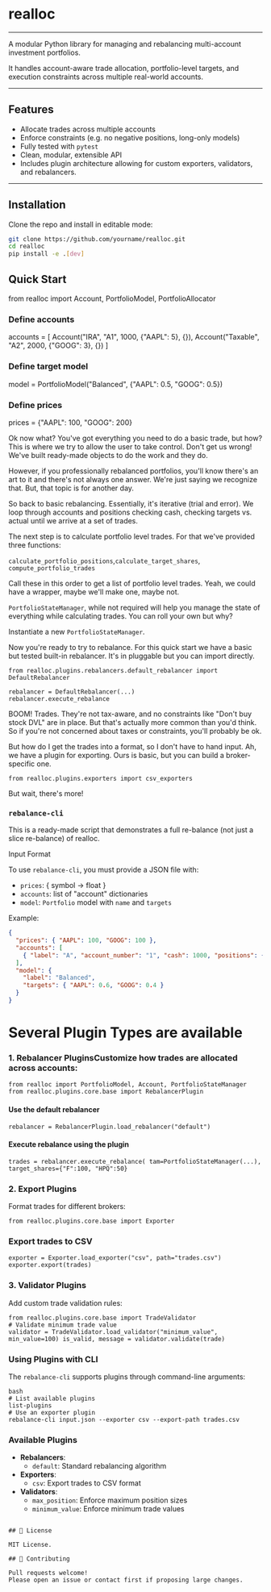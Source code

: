 # realloc

[//]: # ([![Build Status]&#40;https://github.com/rsgmon/realloc/actions/workflows/ci.yml/badge.svg&#41;]&#40;https://github.com/rsgmon/realloc/actions&#41;)

[//]: # ([![Python Versions]&#40;https://img.shields.io/pypi/pyversions/realloc&#41;]&#40;https://www.python.org/&#41;)

[//]: # ([![License]&#40;https://img.shields.io/github/license/rsgmon/realloc&#41;]&#40;LICENSE&#41;)

[//]: # ([![Coverage]&#40;https://img.shields.io/badge/Coverage-84%25-brightgreen&#41;]&#40;htmlcov/index.html&#41;)

---

A modular Python library for managing and rebalancing multi-account investment portfolios.

It handles account-aware trade allocation, portfolio-level targets, and execution constraints across multiple real-world accounts.

---

## Features

- Allocate trades across multiple accounts
- Enforce constraints (e.g. no negative positions, long-only models)
- Fully tested with `pytest`
- Clean, modular, extensible API
- Includes plugin architecture allowing for custom exporters, validators, and rebalancers.

---

## Installation

Clone the repo and install in editable mode:

```bash
git clone https://github.com/yourname/realloc.git
cd realloc
pip install -e .[dev]
```

## Quick Start 

from realloc import Account, PortfolioModel, PortfolioAllocator

### Define accounts
accounts = [
    Account("IRA", "A1", 1000, {"AAPL": 5}, {}),
    Account("Taxable", "A2", 2000, {"GOOG": 3}, {})
]

### Define target model
model = PortfolioModel("Balanced", {"AAPL": 0.5, "GOOG": 0.5})

### Define prices
prices = {"AAPL": 100, "GOOG": 200}

Ok now what? You've got everything you need to do a basic trade, but how? This is where we try to allow the user to take control. Don't get us wrong! We've built ready-made objects to do the work and they do. 

However, if you professionally rebalanced portfolios, you'll know there's an art to it and there's not always one answer. We're just saying we recognize that. But, that topic is for another day.

So back to basic rebalancing. Essentially, it's iterative (trial and error). We loop through accounts and positions checking cash, checking targets vs. actual until we arrive at a set of trades.

The next step is to calculate portfolio level trades. For that we've provided three functions:

`calculate_portfolio_positions`,`calculate_target_shares`, `compute_portfolio_trades`

Call these in this order to get a list of portfolio level trades. Yeah, we could have a wrapper, maybe we'll make one, maybe not.

`PortfolioStateManager`, while not required will help you manage the state of everything while calculating trades. You can roll your own but why?

Instantiate a new `PortfolioStateManager`.

Now you're ready to try to rebalance. For this quick start we have a basic but tested built-in rebalancer. It's in pluggable but you can import directly.

```
from realloc.plugins.rebalancers.default_rebalancer import DefaultRebalancer

rebalancer = DefaultRebalancer(...)
rebalancer.execute_rebalance
```

BOOM! Trades. They're not tax-aware, and no constraints like "Don't buy stock DVL" are in place. But that's actually more common than you'd think. So if you're not concerned about taxes or constraints, you'll probably be ok.

But how do I get the trades into a format, so I don't have to hand input. Ah, we have a plugin for exporting. Ours is basic, but you can build a broker-specific one.

```
from realloc.plugins.exporters import csv_exporters
```

But wait, there's more! 

### `rebalance-cli` 
This is a ready-made script that demonstrates a full re-balance (not just a slice re-balance) of realloc. 

Input Format

To use `rebalance-cli`, you must provide a JSON file with:

- `prices`: { symbol → float }
- `accounts`: list of "account" dictionaries
- `model`: `Portfolio` model with `name` and `targets`

Example:
```json
{
  "prices": { "AAPL": 100, "GOOG": 100 },
  "accounts": [
    { "label": "A", "account_number": "1", "cash": 1000, "positions": { "AAPL": 5 } }
  ],
  "model": {
    "label": "Balanced",
    "targets": { "AAPL": 0.6, "GOOG": 0.4 }
  }
}
```

# Several Plugin Types are available
### 1. Rebalancer PluginsCustomize how trades are allocated across accounts:
```
from realloc import PortfolioModel, Account, PortfolioStateManager from realloc.plugins.core.base import RebalancerPlugin
```
#### Use the default rebalancer
```
rebalancer = RebalancerPlugin.load_rebalancer("default")
```

#### Execute rebalance using the plugin
```
trades = rebalancer.execute_rebalance( tam=PortfolioStateManager(...), target_shares={"F":100, "HPQ":50}
```


### 2. Export Plugins
Format trades for different brokers:

```
from realloc.plugins.core.base import Exporter
```
### Export trades to CSV
```
exporter = Exporter.load_exporter("csv", path="trades.csv") exporter.export(trades)
```


### 3. Validator Plugins
Add custom trade validation rules:
```
from realloc.plugins.core.base import TradeValidator
# Validate minimum trade value
validator = TradeValidator.load_validator("minimum_value", min_value=100) is_valid, message = validator.validate(trade)
``` 

### Using Plugins with CLI
The `rebalance-cli` supports plugins through command-line arguments:
```
bash
# List available plugins
list-plugins
# Use an exporter plugin
rebalance-cli input.json --exporter csv --export-path trades.csv
``` 

### Available Plugins
- **Rebalancers**:
  - `default`: Standard rebalancing algorithm
- **Exporters**:
  - `csv`: Export trades to CSV format
- **Validators**:
  - `max_position`: Enforce maximum position sizes
  - `minimum_value`: Enforce minimum trade values
```

## 📄 License

MIT License.

## 🙌 Contributing

Pull requests welcome!
Please open an issue or contact first if proposing large changes.